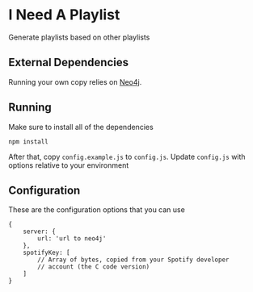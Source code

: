 # I Need A Playlist

Generate playlists based on other playlists

## External Dependencies

Running your own copy relies on [Neo4j](http://neo4j.com).

## Running

Make sure to install all of the dependencies

    npm install

After that, copy `config.example.js` to `config.js`. Update
`config.js` with options relative to your environment

## Configuration

These are the configuration options that you can use

    {
        server: {
            url: 'url to neo4j'
        },
        spotifyKey: [
            // Array of bytes, copied from your Spotify developer
            // account (the C code version)
        ]
    }
